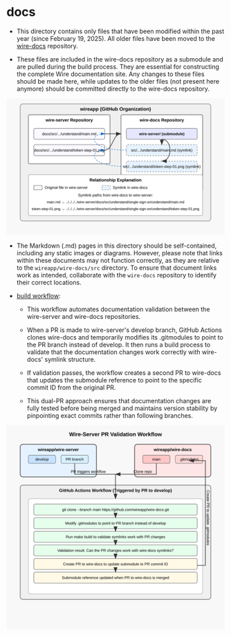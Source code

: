 
# docs 

- This directory contains only files that have been modified within the past year (since February 19, 2025). All older files have been moved to the [wire-docs](https://github.com/wireapp/wire-docs) repository. 

- These files are included in the wire-docs repository as a submodule and are pulled during the build process. They are essential for constructing the complete Wire documentation site. Any changes to these files should be made here, while updates to the older files (not present here anymore) should be committed directly to the wire-docs repository.

![diagram](diagram.svg)

- The Markdown (.md) pages in this directory should be self-contained, including any static images or diagrams. However, please note that links within these documents may not function correctly, as they are relative to the `wireapp/wire-docs/src` directory. To ensure that document links work as intended, collaborate with the `wire-docs` repository to identify their correct locations.

- [build workflow](../.github/workflows/build.yaml):
    - This workflow automates documentation validation between the wire-server and wire-docs repositories. 
    
    - When a PR is made to wire-server's develop branch, GitHub Actions clones wire-docs and temporarily modifies its .gitmodules to point to the PR branch instead of develop. It then runs a build process to validate that the documentation changes work correctly with wire-docs' symlink structure.

    -  If validation passes, the workflow creates a second PR to wire-docs that updates the submodule reference to point to the specific commit ID from the original PR. 
    
    - This dual-PR approach ensures that documentation changes are fully tested before being merged and maintains version stability by pinpointing exact commits rather than following branches.

![build](build.svg)
